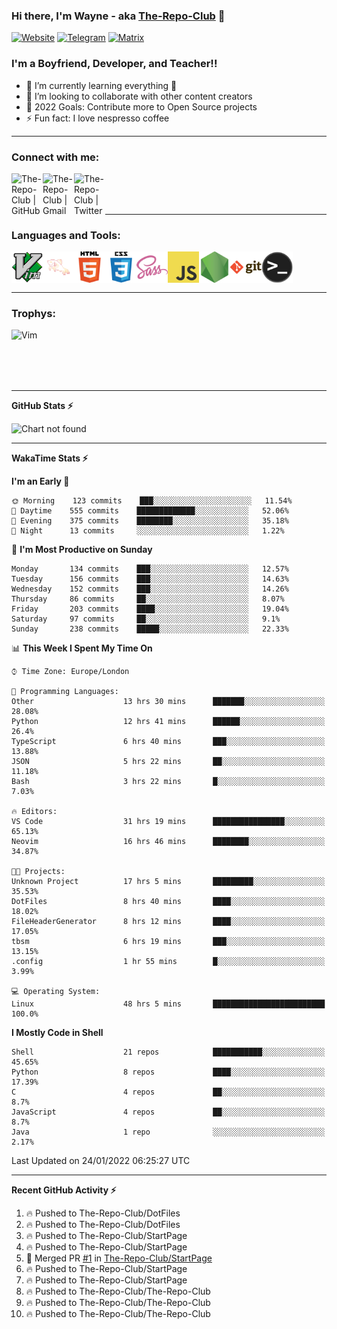 ### Hi there, I'm Wayne - aka [The-Repo-Club][website] 👋

[![Website](https://img.shields.io/badge/Find%20on-Github-orange.svg?colorA=44475a&colorB=bd93f9&logo=github&style=flat-square)][website]
[![Telegram](https://img.shields.io/badge/Chat%20on-Telegram-orange.svg?colorA=44475a&colorB=bd93f9&logo=telegram&style=flat-square)][telegram]
[![Matrix](https://img.shields.io/badge/Chat%20on-Matrix-orange.svg?colorA=44475a&colorB=bd93f9&logo=matrix&style=flat-square)][matrix]

### I'm a Boyfriend, Developer, and Teacher!!

- 🌱 I’m currently learning everything 🤣
- 👯 I’m looking to collaborate with other content creators
- 🥅 2022 Goals: Contribute more to Open Source projects
- ⚡ Fun fact: I love nespresso coffee

---
### Connect with me:

[<img align="left" alt="The-Repo-Club | GitHub" width="50px" src="https://img.icons8.com/nolan/64/github.png" />][website]
[<img align="left" alt="The-Repo-Club | Gmail" width="50px" src="https://img.icons8.com/nolan/64/gmail.png" />][email]
[<img align="left" alt="The-Repo-Club | Twitter" width="50px" src="https://img.icons8.com/nolan/64/telegram-app.png" />][telegram]

[website]: https://github.com/The-Repo-Club/
[email]: mailto:wayne6324@gmail.com
[telegram]: https://t.me/TheRepoClub
[matrix]: https://matrix.to/#/@the-repo-club:kde.org

<br />
<br />
<br />

---
### Languages and Tools:

<img align="left" alt="Vim" width="50px" src="https://raw.githubusercontent.com/github/explore/80688e429a7d4ef2fca1e82350fe8e3517d3494d/topics/vim/vim.png" />
<img align="left" alt="Fish" width="50px" src="https://raw.githubusercontent.com/github/explore/80688e429a7d4ef2fca1e82350fe8e3517d3494d/topics/fish/fish.png" />
<img align="left" alt="HTML5" width="50px" src="https://raw.githubusercontent.com/github/explore/80688e429a7d4ef2fca1e82350fe8e3517d3494d/topics/html/html.png" />
<img align="left" alt="CSS3" width="50px" src="https://raw.githubusercontent.com/github/explore/80688e429a7d4ef2fca1e82350fe8e3517d3494d/topics/css/css.png" />
<img align="left" alt="Sass" width="50px" src="https://raw.githubusercontent.com/github/explore/80688e429a7d4ef2fca1e82350fe8e3517d3494d/topics/sass/sass.png" />
<img align="left" alt="JavaScript" width="50px" src="https://raw.githubusercontent.com/github/explore/80688e429a7d4ef2fca1e82350fe8e3517d3494d/topics/javascript/javascript.png" />
<img align="left" alt="Node.js" width="50px" src="https://raw.githubusercontent.com/github/explore/80688e429a7d4ef2fca1e82350fe8e3517d3494d/topics/nodejs/nodejs.png" />
<img align="left" alt="Git" width="50px" src="https://raw.githubusercontent.com/github/explore/80688e429a7d4ef2fca1e82350fe8e3517d3494d/topics/git/git.png" />
<img align="left" alt="Terminal" width="50px" src="https://raw.githubusercontent.com/github/explore/80688e429a7d4ef2fca1e82350fe8e3517d3494d/topics/terminal/terminal.png" />

<br />
<br />
<br />

---
### Trophys:

<img align="left" alt="Vim" width="1200px" src="https://github-profile-trophy.vercel.app/?username=The-Repo-Club&theme=dracula&margin-w=8&margin-h=8&column=8" />

---

<br />
<br />
<br />
<br />

---
**GitHub Stats ⚡**

![Chart not found](https://github-readme-stats.vercel.app/api?username=The-Repo-Club&theme=tokyonight&show_icons=true&count_private=true&hide_border=true&include_all_commits=true&custom_title=The-Repo-Club%27s+GitHub+Stats)


---
**WakaTime Stats ⚡**

<!--START_SECTION:waka-->
**I'm an Early 🐤** 

```text
🌞 Morning    123 commits    ███░░░░░░░░░░░░░░░░░░░░░░   11.54% 
🌆 Daytime    555 commits    █████████████░░░░░░░░░░░░   52.06% 
🌃 Evening    375 commits    ████████░░░░░░░░░░░░░░░░░   35.18% 
🌙 Night      13 commits     ░░░░░░░░░░░░░░░░░░░░░░░░░   1.22%

```
📅 **I'm Most Productive on Sunday** 

```text
Monday       134 commits    ███░░░░░░░░░░░░░░░░░░░░░░   12.57% 
Tuesday      156 commits    ███░░░░░░░░░░░░░░░░░░░░░░   14.63% 
Wednesday    152 commits    ███░░░░░░░░░░░░░░░░░░░░░░   14.26% 
Thursday     86 commits     ██░░░░░░░░░░░░░░░░░░░░░░░   8.07% 
Friday       203 commits    ████░░░░░░░░░░░░░░░░░░░░░   19.04% 
Saturday     97 commits     ██░░░░░░░░░░░░░░░░░░░░░░░   9.1% 
Sunday       238 commits    █████░░░░░░░░░░░░░░░░░░░░   22.33%

```


📊 **This Week I Spent My Time On** 

```text
⌚︎ Time Zone: Europe/London

💬 Programming Languages: 
Other                    13 hrs 30 mins      ███████░░░░░░░░░░░░░░░░░░   28.08% 
Python                   12 hrs 41 mins      ██████░░░░░░░░░░░░░░░░░░░   26.4% 
TypeScript               6 hrs 40 mins       ███░░░░░░░░░░░░░░░░░░░░░░   13.88% 
JSON                     5 hrs 22 mins       ██░░░░░░░░░░░░░░░░░░░░░░░   11.18% 
Bash                     3 hrs 22 mins       █░░░░░░░░░░░░░░░░░░░░░░░░   7.03%

🔥 Editors: 
VS Code                  31 hrs 19 mins      ████████████████░░░░░░░░░   65.13% 
Neovim                   16 hrs 46 mins      ████████░░░░░░░░░░░░░░░░░   34.87%

🐱‍💻 Projects: 
Unknown Project          17 hrs 5 mins       █████████░░░░░░░░░░░░░░░░   35.53% 
DotFiles                 8 hrs 40 mins       ████░░░░░░░░░░░░░░░░░░░░░   18.02% 
FileHeaderGenerator      8 hrs 12 mins       ████░░░░░░░░░░░░░░░░░░░░░   17.05% 
tbsm                     6 hrs 19 mins       ███░░░░░░░░░░░░░░░░░░░░░░   13.15% 
.config                  1 hr 55 mins        █░░░░░░░░░░░░░░░░░░░░░░░░   3.99%

💻 Operating System: 
Linux                    48 hrs 5 mins       █████████████████████████   100.0%

```

**I Mostly Code in Shell** 

```text
Shell                    21 repos            ███████████░░░░░░░░░░░░░░   45.65% 
Python                   8 repos             ████░░░░░░░░░░░░░░░░░░░░░   17.39% 
C                        4 repos             ██░░░░░░░░░░░░░░░░░░░░░░░   8.7% 
JavaScript               4 repos             ██░░░░░░░░░░░░░░░░░░░░░░░   8.7% 
Java                     1 repo              ░░░░░░░░░░░░░░░░░░░░░░░░░   2.17%

```



 Last Updated on 24/01/2022 06:25:27 UTC
<!--END_SECTION:waka-->

---

**Recent GitHub Activity :zap:**

<!--START_SECTION:activity-->
1. 🔥 Pushed to The-Repo-Club/DotFiles
2. 🔥 Pushed to The-Repo-Club/DotFiles
3. 🔥 Pushed to The-Repo-Club/StartPage
4. 🔥 Pushed to The-Repo-Club/StartPage
5. 🎉 Merged PR [#1](https://github.com/The-Repo-Club/StartPage/pull/1) in [The-Repo-Club/StartPage](https://github.com/The-Repo-Club/StartPage)
6. 🔥 Pushed to The-Repo-Club/StartPage
7. 🔥 Pushed to The-Repo-Club/StartPage
8. 🔥 Pushed to The-Repo-Club/The-Repo-Club
9. 🔥 Pushed to The-Repo-Club/The-Repo-Club
10. 🔥 Pushed to The-Repo-Club/The-Repo-Club
<!--END_SECTION:activity-->